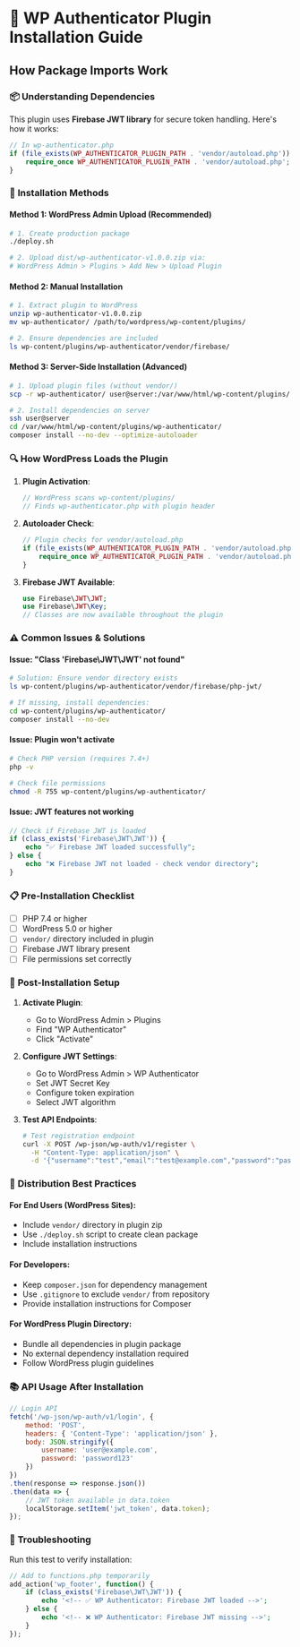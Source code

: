 # 🚀 WP Authenticator Plugin Installation Guide

## How Package Imports Work

### 📦 **Understanding Dependencies**

This plugin uses **Firebase JWT library** for secure token handling. Here's how it works:

```php
// In wp-authenticator.php
if (file_exists(WP_AUTHENTICATOR_PLUGIN_PATH . 'vendor/autoload.php')) {
    require_once WP_AUTHENTICATOR_PLUGIN_PATH . 'vendor/autoload.php';
}
```

### 🔧 **Installation Methods**

#### **Method 1: WordPress Admin Upload (Recommended)**
```bash
# 1. Create production package
./deploy.sh

# 2. Upload dist/wp-authenticator-v1.0.0.zip via:
# WordPress Admin > Plugins > Add New > Upload Plugin
```

#### **Method 2: Manual Installation**
```bash
# 1. Extract plugin to WordPress
unzip wp-authenticator-v1.0.0.zip
mv wp-authenticator/ /path/to/wordpress/wp-content/plugins/

# 2. Ensure dependencies are included
ls wp-content/plugins/wp-authenticator/vendor/firebase/
```

#### **Method 3: Server-Side Installation (Advanced)**
```bash
# 1. Upload plugin files (without vendor/)
scp -r wp-authenticator/ user@server:/var/www/html/wp-content/plugins/

# 2. Install dependencies on server
ssh user@server
cd /var/www/html/wp-content/plugins/wp-authenticator/
composer install --no-dev --optimize-autoloader
```

### 🔍 **How WordPress Loads the Plugin**

1. **Plugin Activation**:
   ```php
   // WordPress scans wp-content/plugins/
   // Finds wp-authenticator.php with plugin header
   ```

2. **Autoloader Check**:
   ```php
   // Plugin checks for vendor/autoload.php
   if (file_exists(WP_AUTHENTICATOR_PLUGIN_PATH . 'vendor/autoload.php')) {
       require_once WP_AUTHENTICATOR_PLUGIN_PATH . 'vendor/autoload.php';
   }
   ```

3. **Firebase JWT Available**:
   ```php
   use Firebase\JWT\JWT;
   use Firebase\JWT\Key;
   // Classes are now available throughout the plugin
   ```

### ⚠️ **Common Issues & Solutions**

#### **Issue: "Class 'Firebase\JWT\JWT' not found"**
```bash
# Solution: Ensure vendor directory exists
ls wp-content/plugins/wp-authenticator/vendor/firebase/php-jwt/

# If missing, install dependencies:
cd wp-content/plugins/wp-authenticator/
composer install --no-dev
```

#### **Issue: Plugin won't activate**
```bash
# Check PHP version (requires 7.4+)
php -v

# Check file permissions
chmod -R 755 wp-content/plugins/wp-authenticator/
```

#### **Issue: JWT features not working**
```php
// Check if Firebase JWT is loaded
if (class_exists('Firebase\JWT\JWT')) {
    echo "✅ Firebase JWT loaded successfully";
} else {
    echo "❌ Firebase JWT not loaded - check vendor directory";
}
```

### 📋 **Pre-Installation Checklist**

- [ ] PHP 7.4 or higher
- [ ] WordPress 5.0 or higher
- [ ] `vendor/` directory included in plugin
- [ ] Firebase JWT library present
- [ ] File permissions set correctly

### 🔐 **Post-Installation Setup**

1. **Activate Plugin**:
   - Go to WordPress Admin > Plugins
   - Find "WP Authenticator"
   - Click "Activate"

2. **Configure JWT Settings**:
   - Go to WordPress Admin > WP Authenticator
   - Set JWT Secret Key
   - Configure token expiration
   - Select JWT algorithm

3. **Test API Endpoints**:
   ```bash
   # Test registration endpoint
   curl -X POST /wp-json/wp-auth/v1/register \
     -H "Content-Type: application/json" \
     -d '{"username":"test","email":"test@example.com","password":"password123"}'
   ```

### 🚀 **Distribution Best Practices**

#### **For End Users (WordPress Sites)**:
- Include `vendor/` directory in plugin zip
- Use `./deploy.sh` script to create clean package
- Include installation instructions

#### **For Developers**:
- Keep `composer.json` for dependency management
- Use `.gitignore` to exclude `vendor/` from repository
- Provide installation instructions for Composer

#### **For WordPress Plugin Directory**:
- Bundle all dependencies in plugin package
- No external dependency installation required
- Follow WordPress plugin guidelines

### 📚 **API Usage After Installation**

```javascript
// Login API
fetch('/wp-json/wp-auth/v1/login', {
    method: 'POST',
    headers: { 'Content-Type': 'application/json' },
    body: JSON.stringify({
        username: 'user@example.com',
        password: 'password123'
    })
})
.then(response => response.json())
.then(data => {
    // JWT token available in data.token
    localStorage.setItem('jwt_token', data.token);
});
```

### 🔧 **Troubleshooting**

Run this test to verify installation:

```php
// Add to functions.php temporarily
add_action('wp_footer', function() {
    if (class_exists('Firebase\JWT\JWT')) {
        echo '<!-- ✅ WP Authenticator: Firebase JWT loaded -->';
    } else {
        echo '<!-- ❌ WP Authenticator: Firebase JWT missing -->';
    }
});
```

